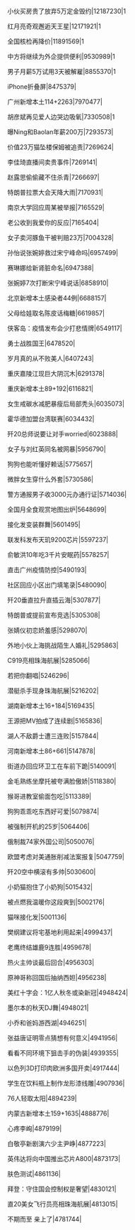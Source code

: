 小伙买房贵了放弃5万定金毁约|12187230|1

红月亮奇观邂逅天王星|12171921|1

全国核检再降价|11891569|1

中方将继续为外企提供便利|9530989|1

男子月薪5万试用3天被解雇|8855370|1

iPhone折叠屏|8475379|

广州新增本土114+2263|7970477|

胡彦斌再见爱人边哭边吸氧|7330508|1

曝Ning和Baolan年薪200万|7293573|

价值23万猫坠楼保姆被追责|7269624|

李佳琦直播间卖贵事件|7269141|

赵露思偷偷藏不住杀青|7266697|

特朗普拉票大会天降大雨|7170931|

南京大学回应周某被举报|7165529|

老公收到我爱你的反应|7165404|

女子卖河豚鱼干被判赔23万|7004328|

孙怡说张婉婷救过宋宁峰命吗|6957499|

赛琳娜给新肾脏命名|6947388|

张婉婷7次打断宋宁峰说话|6858910|

北京新增本土感染者44例|6688157|

父母给娃取名陈皮话梅糖|6619857|

侠客岛：疫情发布会少打悲情牌|6549117|

勇士战胜国王|6478520|

岁月真的从不败美人|6407243|

重庆嘉陵江现巨大阴沉木|6291378|

重庆新增本土89+192|6116821|

女生戒碳水减肥暴瘦后局部秃头|6035073|

霍华德加盟台湾联赛|6034432|

歼20总师说要让对手worried|6023888|

女子与刘红英同名被网暴|5956790|

狗狗也能听懂好赖话|5775657|

微胖女生穿什么外套|5730586|

警方通报男子收3000元办通行证|5714036|

全国月全食观赏地图出炉|5648699|

接化发变装群舞|5601495|

联发科发布天玑9200芯片|5597237|

俞敏洪10年吃3千片安眠药|5578257|

直击广州疫情防控|5490193|

社区回应小区出门填笔录|5480090|

歼20垂直拉升直插云海|5307877|

特朗普或提前宣布竞选|5305308|

张婧仪初恋娇羞感|5298070|

外地小伙上海挑战陌生人婚礼|5295863|

C919亮相珠海航展|5285066|

若把你翻唱|5246296|

潜艇杀手现身珠海航展|5216202|

湖南新增本土16+184|5169435|

王源把MV拍成了连续剧|5165836|

湖人不敌爵士遭三连败|5157844|

河南新增本土86+661|5147878|

街道办回应环卫工在车前下跪|5140091|

金毛熟练坐摩托被夸满脸傲娇|5118380|

猴哥进教室偷面包吃|5113389|

狗狗乖乖吃东西好可爱|5079874|

被强制开机的25岁|5064406|

俄制裁74家外国公司|5050076|

欧盟考虑对美通胀削减法案报复|5047759|

歼20空中横滚有多帅|5030600|

小奶猫抱住了小奶狗|5015432|

被点燃我温暖你这段爽到|5002176|

猫咪接化发|5001136|

樊纲建议将宅基地利用起来|4999437|

老鹰终结雄鹿9连胜|4959678|

热火主帅谈最后回合|4956303|

原神哥称回国后抽纳西妲|4956238|

美红十字会：1亿人秋冬或染新冠|4948424|

墨尔本的秋天DJ舞|4948021|

小乔和爸妈游西湖|4946251|

张益唐证明零点猜想有何意义|4941956|

看看不同环境下狙击手的伪装|4939355|

以色列3D打印肉欧洲多国开卖|4917444|

学生在饮料瓶上制作龙形漆线雕|4907936|

76人轻取太阳|4894239|

内蒙古新增本土159+1635|4888776|

心疼李峋|4879199|

白敬亭新剧演六少主尹峥|4877223|

英伟达将向中国推出芯片A800|4873173|

肤色测试|4861136|

拜登：守住国会控制权是奢望|4830121|

直20美女飞行员亮相珠海航展|4813015|

不期而至 亲上了|4781744|

